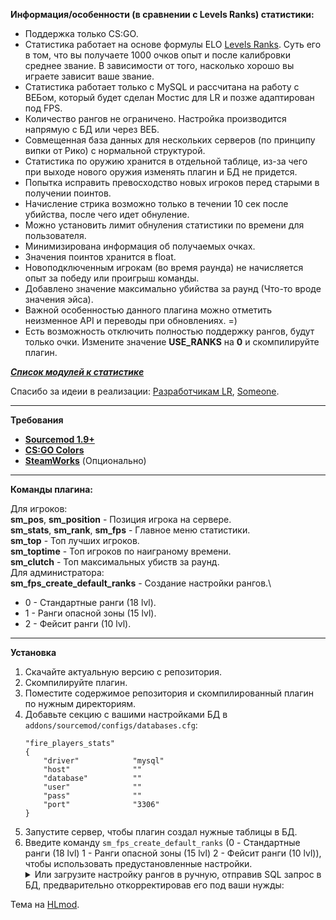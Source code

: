 **Информация/особенности (в сравнении с Levels Ranks) статистики:**

 - Поддержка только CS:GO.
 - Статистика работает на основе формулы ELO [Levels Ranks](https://github.com/levelsranks/levels-ranks-core). Суть его в том, что вы получаете 1000 очков опыт и после калибровки среднее звание. В зависимости от того, насколько хорошо вы играете зависит ваше звание.
 - Статистика работает только с MySQL и рассчитана на работу с ВЕБом, который будет сделан Мостис для LR и позже адаптирован под FPS.
 - Количество рангов не ограничено. Настройка производится напрямую с БД или через ВЕБ.
 - Совмещенная база данных для нескольких серверов (по принципу випки от Рико) с нормальной структурой.
 - Статистика по оружию хранится в отдельной таблице, из-за чего при выходе нового оружия изменять плагин и БД не придется.
 - Попытка исправить превосходство новых игроков перед старыми в получении поинтов.
 - Начисление стрика возможно только в течении 10 сек после убийства, после чего идет обнуление.
 - Можно установить лимит обнуления статистики по времени для пользователя.
 - Минимизирована информация об получаемых очках.
 - Значения поинтов хранится в float.
 - Новоподключенным игрокам (во время раунда) не начисляется опыт за победу или проигрыш команды.
 - Добавлено значение максимально убийства за раунд (Что-то вроде значения эйса).
 - Важной особенностью данного плагина можно отметить неизменное API и переводы при обновлениях. =)
 - Есть возможность отключить полностью поддержку рангов, будут только очки. Измените значение **USE_RANKS** на **0** и скомпилируйте плагин.

 [**_Список модулей к статистике_**](https://gitlab.com/OkyHp/fire-players-stats/tree/master/FPS_Modules)

 Спасибо за идеии в реализации: [Разработчикам LR](https://github.com/orgs/levelsranks/people), [Someone](https://hlmod.ru/members/someone.73313/).

---

**Требования**

  - [**Sourcemod 1.9+**](https://www.sourcemod.net/downloads.php?branch=stable)
  - [**CS:GO Colors**](https://hlmod.ru/resources/inc-cs-go-colors.1009/)
  - [**SteamWorks**](http://users.alliedmods.net/~kyles/builds/SteamWorks/) (Опционально)

---

**Команды плагина:**

Для игроков:\
**sm_pos**, **sm_position** - Позиция игрока на сервере. \
**sm_stats**, **sm_rank**, **sm_fps** - Главное меню статистики. \
**sm_top** - Топ лучших игроков. \
**sm_toptime** - Топ игроков по наиграному времени. \
**sm_clutch** - Топ максимальных убиств за раунд.
\
Для администратора:\
**sm_fps_create_default_ranks** - Создание настройки рангов.\
- 0 - Стандартные ранги (18 lvl). 
- 1 - Ранги опасной зоны (15 lvl). 
- 2 - Фейсит ранги (10 lvl).

---

**Установка**

 1. Скачайте актуальную версию с репозитория.
 2. Скомпилируйте плагин.
 3. Поместите содержимое репозитория и скомпилированный плагин по нужным директориям.
 4. Добавьте секцию с вашими настройками БД в `addons/sourcemod/configs/databases.cfg`:
	```
	"fire_players_stats"
	{
		"driver"			"mysql"
		"host"				""
		"database"			""
		"user"				""
		"pass"				""
		"port"				"3306"
	}
	```
 5. Запустите сервер, чтобы плагин создал нужные таблицы в БД.
 6. Введите команду `sm_fps_create_default_ranks` (0 - Стандартные ранги (18 lvl) 1 - Ранги опасной зоны (15 lvl) 2 - Фейсит ранги (10 lvl)), чтобы использовать предустановленные настройки.
 	<details><summary>Или загрузите настройку рангов в ручную, отправив SQL запрос в БД, предварительно откорректировав его под ваши нужды:</summary>
	```sql
	INSERT INTO `fps_ranks` (`rank_id`, `rank_name`, `points`) 
	VALUES 
		('1', 'Silver I', '0'),
		('1', 'Silver II', '700'), 
		('1', 'Silver III', '800'), 
		('1', 'Silver IV', '850'), 
		('1', 'Silver Elite', '900'), 
		('1', 'Silver Elite Master', '925'), 
		('1', 'Gold Nova I', '950'), 
		('1', 'Gold Nova II', '975'), 
		('1', 'Gold Nova III', '1000'), 
		('1', 'Gold Nova Master', '1100'), 
		('1', 'Master Guardian I', '1250'), 
		('1', 'Master Guardian II', '1400'), 
		('1', 'Master Guardian Elite', '1600'), 
		('1', 'Distinguished Master Guardian', '1800'), 
		('1', 'Legendary Eagle', '2100'), 
		('1', 'Legendary Eagle Master', '2400'), 
		('1', 'Supreme Master First Class', '3000'), 
		('1', 'The Global Elite', '4000');
	```
	</details>

Тема на [HLmod](https://hlmod.ru/resources/fire-players-stats.1232/).